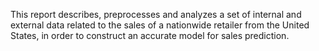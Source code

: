 This report describes, preprocesses and analyzes a set of internal and external data related to the sales of a nationwide retailer from the United States, in order to construct an accurate model for sales prediction.

